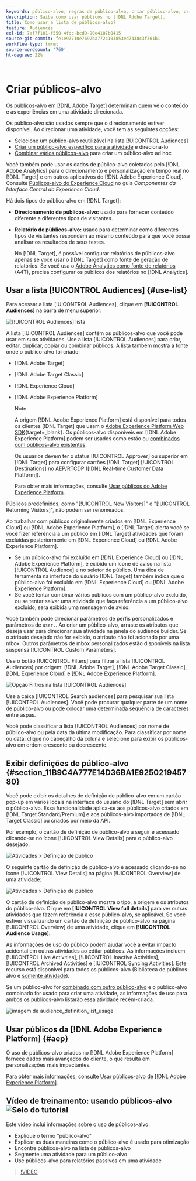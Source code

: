 ```yaml
---
keywords: público-alvo, regras de público-alvo, criar público-alvo, criação de público-alvo, direcionamento de público-alvo, geração de relatório de público-alvo, relatar público-alvo, segmento, parâmetros de perfil personalizado, definição de público-alvo, lista de público-alvo
description: Saiba como usar públicos no [!DNL Adobe Target].
title: Como usar a lista de públicos-alvo?
feature: Audiences
exl-id: 7af7f101-f550-4fdc-bcd9-90e4107b0415
source-git-commit: fe1e97710e7692ba7724103853ed7438c3f361b1
workflow-type: tm+mt
source-wordcount: '760'
ht-degree: 22%

---
```


# Criar públicos-alvo

Os públicos-alvo em [!DNL Adobe Target] determinam quem vê o conteúdo e as experiências em uma atividade direcionada.

Os público-alvo são usados sempre que o direcionamento estiver disponível. Ao direcionar uma atividade, você tem as seguintes opções:

* Selecione um público-alvo reutilizável na lista [!UICONTROL Audiences]
* [Criar um público-alvo específico para a atividade](/help/main/c-target/creating-activity-only-audience.md) e direcioná-lo
* [Combinar vários públicos-alvo](/help/main/c-target/combining-multiple-audiences.md#concept_A7386F1EA4394BD2AB72399C225981E5) para criar um público-alvo ad hoc

Você também pode usar os dados de público-alvo coletados pelo [!DNL Adobe Analytics] para o direcionamento e personalização em tempo real no [!DNL Target] e em outros aplicativos do [!DNL Adobe Experience Cloud]. Consulte [Públicos-alvo do Experience Cloud](https://experienceleague.adobe.com/docs/core-services/interface/audiences/audience-library.html?lang=pt-BR) no guia *Componentes da Interface Central do Experience Cloud*.

Há dois tipos de público-alvo em [!DNL Target]:

* **Direcionamento de públicos-alvo:** usado para fornecer conteúdo diferente a diferentes tipos de visitantes.
* **Relatório de públicos-alvo:** usado para determinar como diferentes tipos de visitantes respondem ao mesmo conteúdo para que você possa analisar os resultados de seus testes.

  No [!DNL Target], é possível configurar relatórios de públicos-alvo apenas se você usar o [!DNL Target] como fonte de geração de relatórios. Se você usa o [Adobe Analytics como fonte de relatórios](/help/main/c-integrating-target-with-mac/a4t/a4t.md) (A4T), precisa configurar os públicos dos relatórios no [!DNL Analytics].

## Usar a lista [!UICONTROL Audiences] {#use-list}

Para acessar a lista [!UICONTROL Audiences], clique em **[!UICONTROL Audiences]** na barra de menu superior:

![[!UICONTROL Audiences] lista](assets/audiences_list.png)

A lista [!UICONTROL Audiences] contém os públicos-alvo que você pode usar em suas atividades. Use a lista [!UICONTROL Audiences] para criar, editar, duplicar, copiar ou combinar públicos. A lista também mostra a fonte onde o público-alvo foi criado:

* [!DNL Adobe Target]
* [!DNL Adobe Target Classic]
* [!DNL Experience Cloud]
* [!DNL Adobe Experience Platform]

  >[!NOTE]
  >
  >A origem [!DNL Adobe Experience Platform] está disponível para todos os clientes [!DNL Target] que usam o [Adobe Experience Platform Web SDK](https://experienceleague.adobe.com/docs/target-dev/developer/client-side/aep-web-sdk.html?lang=pt-BR){target=_blank}. Os públicos-alvo disponíveis em [!DNL Adobe Experience Platform] podem ser usados como estão ou [combinados com públicos-alvo existentes](/help/main/c-target/combining-multiple-audiences.md).
  >
  >Os usuários devem ter o status [!UICONTROL Approver] ou superior em [!DNL Target] para configurar cartões [!DNL Target] [!UICONTROL Destinations] no AEP/RTCDP ([!DNL Real-time Customer Data Platform]).
  >
  >Para obter mais informações, consulte [Usar públicos do Adobe Experience Platform](#aep).

Públicos predefinidos, como &quot;[!UICONTROL New Visitors]&quot; e &quot;[!UICONTROL Returning Visitors]&quot;, não podem ser renomeados.

Ao trabalhar com públicos originalmente criados em [!DNL Experience Cloud] ou [!DNL Adobe Experience Platform], o [!DNL Target] alerta você se você fizer referência a um público em [!DNL Target] atividades que foram excluídas posteriormente em [!DNL Experience Cloud] ou [!DNL Adobe Experience Platform].

* Se um público-alvo foi excluído em [!DNL Experience Cloud] ou [!DNL Adobe Experience Platform], é exibido um ícone de aviso na lista [!UICONTROL Audience] e no seletor de público. Uma dica de ferramenta na interface do usuário [!DNL Target] também indica que o público-alvo foi excluído em [!DNL Experience Cloud] ou [!DNL Adobe Experience Platform].
* Se você tentar combinar vários públicos com um público-alvo excluído, ou se tentar salvar uma atividade que faça referência a um público-alvo excluído, será exibida uma mensagem de aviso.

Você também pode direcionar parâmetros de perfis personalizados e parâmetros de `user.`. Ao criar um público-alvo, arraste os atributos que deseja usar para direcionar sua atividade na janela do audience builder. Se o atributo desejado não for exibido, o atributo não foi acionado por uma mbox. Outros parâmetros de mbox personalizados estão disponíveis na lista suspensa [!UICONTROL Custom Parameters].

Use o botão [!UICONTROL Filters] para filtrar a lista [!UICONTROL Audiences] por origem: [!DNL Adobe Target], [!DNL Adobe Target Classic], [!DNL Experience Cloud] e [!DNL Adobe Experience Platform].

![Opção Filtros na lista [!UICONTROL Audiences]](assets/filters.png)

Use a caixa [!UICONTROL Search audiences] para pesquisar sua lista [!UICONTROL Audiences]. Você pode procurar qualquer parte de um nome de público-alvo ou pode colocar uma determinada sequência de caracteres entre aspas.

Você pode classificar a lista [!UICONTROL Audiences] por nome de público-alvo ou pela data da última modificação. Para classificar por nome ou data, clique no cabeçalho da coluna e selecione para exibir os públicos-alvo em ordem crescente ou decrescente.

## Exibir definições de público-alvo {#section_11B9C4A777E14D36BA1E925021945780}

Você pode exibir os detalhes de definição de público-alvo em um cartão pop-up em vários locais na interface do usuário do [!DNL Target] sem abrir o público-alvo. Essa funcionalidade aplica-se aos públicos-alvo criados em [!DNL Target Standard/Premium] e aos públicos-alvo importados de [!DNL Target Classic] ou criados por meio da API.

Por exemplo, o cartão de definição de público-alvo a seguir é acessado clicando-se no ícone [!UICONTROL View Details] para o público-alvo desejado:

![Atividades > Definição de público](assets/audience_definition_list.png)

O seguinte cartão de definição de público-alvo é acessado clicando-se no ícone [!UICONTROL View Details] na página [!UICONTROL Overview] de uma atividade:

![Atividades > Definição de público](assets/view-details-activity-overview.png)

O cartão de definição de público-alvo mostra o tipo, a origem e os atributos do público-alvo. Clique em **[!UICONTROL View full details]** para ver outras atividades que fazem referência a esse público-alvo, se aplicável. Se você estiver visualizando um cartão de definição de público-alvo na página [!UICONTROL Overview] de uma atividade, clique em **[!UICONTROL Audience Usage]**.

As informações de uso do público podem ajudar você a evitar impacto acidental em outras atividades ao editar públicos. As informações incluem [!UICONTROL Live Activities], [!UICONTROL Inactive Activities], [!UICONTROL Archived Activities] e [!UICONTROL Syncing Activities]. Este recurso está disponível para todos os públicos-alvo (Biblioteca de públicos-alvo e [somente atividade](/help/main/c-target/creating-activity-only-audience.md#concept_A6BADCF530ED4AE1852E677FEBE68483)).

Se um público-alvo for [combinado com outro público-alvo](/help/main/c-target/combining-multiple-audiences.md) e o público-alvo combinado for usado para criar uma atividade, as informações de uso para ambos os públicos-alvo listarão essa atividade recém-criada.

![imagem de audience_definition_list_usage](assets/audience_definition_list_usage.png)

<!--The following audience definition card is for an audience imported from the Adobe Experience Cloud. In this instance, the audience was imported from Adobe Audience Manager (AAM).

![Usage tab on Audience Definition card](assets/audience_definition_mc.png)

The following details are available for these imported audience types:

| Audience Type | Details |
|--- |--- |
|Mobile audience|Marketing Name, Vendor, and Model.<br>The `matches | does not match` operator displays instead of `equals | does not equal`<br>![Imported Mobile Audience](/help/main/c-target/c-audiences/assets/imported_mobile_audience.png).|
|Visitor-behavior audience|**user.categoryAffinity:** `categoryAffinity` with `FAVORITE` parameter.<br>![Imported Category Affinity](/help/main/c-target/c-audiences/assets/imported_category_affinity.png)<br>**Monitoring:** Monitoring service equals true.<br>**No Monitoring Service:** Monitoring service equals false.<br>![Imported Monitoring](/help/main/c-target/c-audiences/assets/imported_monitoring.png)|
|Audiences using the NOT operator|**Single Rule:** Target displays the audience in the format `[All Visitor AND [NOT [rule]`. Single NOT rule displays with AND with `AllVisitor` audience.<br>![Imported Not Audience](/help/main/c-target/c-audiences/assets/imported_not_audience.png)|

Keep the following points in mind as you work with imported audiences:

* Expression target audiences are no longer supported in Target Standard/Premium. 
* Target Standard/Premium does not support some deprecated audiences or has improved operators for ease of use. Because of this, the definition of an imported audience, although working as per definition, does not mean that same is now available for creation in the Standard/Premium interface. For example, Social Audiences are visible with their rules but Target Standard/Premium does not allow social audiences to be created.-->

## Usar públicos da [!DNL Adobe Experience Platform] {#aep}

O uso de públicos-alvo criados no [!DNL Adobe Experience Platform] fornece dados mais avançados do cliente, o que resulta em personalizações mais impactantes.

Para obter mais informações, consulte [Usar públicos-alvo de [!DNL Adobe Experience Platform]](/help/main/c-integrating-target-with-mac/integrating-with-rtcdp.md#aep).

## Vídeo de treinamento: usando públicos-alvo ![Selo do tutorial](/help/main/assets/tutorial.png)

Este vídeo inclui informações sobre o uso de públicos-alvo.

* Explique o termo &quot;público-alvo&quot;
* Explicar as duas maneiras como o público-alvo é usado para otimização
* Encontre públicos-alvo na lista de públicos-alvo
* Segmente uma atividade para um público-alvo
* Use públicos-alvo para relatórios passivos em uma atividade

>[!VIDEO](https://video.tv.adobe.com/v/17398)
